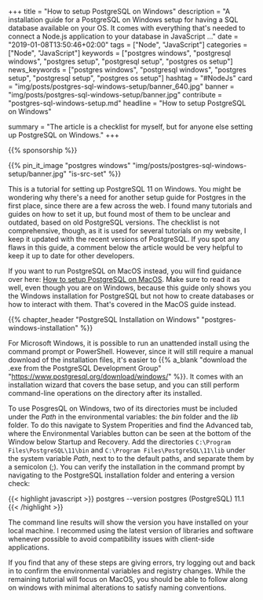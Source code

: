+++
title = "How to setup PostgreSQL on Windows"
description = "A installation guide for a PostgreSQL on Windows setup for having a SQL database available on your OS. It comes with everything that's needed to connect a Node.js application to your database in JavaScript ..."
date = "2019-01-08T13:50:46+02:00"
tags = ["Node", "JavaScript"]
categories = ["Node", "JavaScript"]
keywords = ["postgres windows", "postgresql windows", "postgres setup", "postgresql setup", "postgres os setup"]
news_keywords = ["postgres windows", "postgresql windows", "postgres setup", "postgresql setup", "postgres os setup"]
hashtag = "#NodeJs"
card = "img/posts/postgres-sql-windows-setup/banner_640.jpg"
banner = "img/posts/postgres-sql-windows-setup/banner.jpg"
contribute = "postgres-sql-windows-setup.md"
headline = "How to setup PostgreSQL on Windows"

summary = "The article is a checklist for myself, but for anyone else setting up PostgreSQL on Windows."
+++

{{% sponsorship %}}

{{% pin_it_image "postgres windows" "img/posts/postgres-sql-windows-setup/banner.jpg" "is-src-set" %}}

This is a tutorial for setting up PostgreSQL 11 on Windows. You might be wondering why there's a need for another setup guide for Postgres in the first place, since there are a few across the web. I found many tutorials and guides on how to set it up, but found most of them to be unclear and outdated, based on old PostgreSQL versions. The checklist is not comprehensive, though, as it is used for several tutorials on my website, I keep it updated with the recent versions of PostgreSQL. If you spot any flaws in this guide, a comment below the article would be very helpful to keep it up to date for other developers.

If you want to run PostgreSQL on MacOS instead, you will find guidance over here: [How to setup PostgreSQL on MacOS](https://www.robinwieruch.de/postgres-sql-macos-setup). Make sure to read it as well, even though you are on Windows, because this guide only shows you the Windows installation for PostgreSQL but not how to create databases or how to interact with them. That's covered in the MacOS guide instead.

{{% chapter_header "PostgreSQL Installation on Windows" "postgres-windows-installation" %}}

For Microsoft Windows, it is possible to run an unattended install using the command prompt or PowerShell. However, since it will still require a manual download of the installation files, it's easier to {{% a_blank "download the .exe from the PostgreSQL Development Group" "https://www.postgresql.org/download/windows/" %}}. It comes with an installation wizard that covers the base setup, and you can still perform command-line operations on the directory after its installed.

To use PosgresQL on Windows, two of its directories must be included under the *Path* in the environmental variables: the *bin* folder and the *lib* folder. To do this navigate to System Properities and find the Advanced tab, where the Environmental Variables button can be seen at the bottom of the Window below Startup and Recovery. Add the directories `C:\Program Files\PostgreSQL\11\bin` and `C:\Program Files\PostgreSQL\11\lib` under the system variable *Path*, next to to the default paths, and separate them by a semicolon (;). You can verify the installation in the command prompt by navigating to the PostgreSQL installation folder and entering a version check:

{{< highlight javascript >}}
postgres --version
postgres (PostgreSQL) 11.1
{{< /highlight >}}

The command line results will show the version you have installed on your local machine. I recommed using the latest version of libraries and software whenever possible to avoid compatibility issues with client-side applications.

If you find that any of these steps are giving errors, try logging out and back in to confirm the environmental variables and registry changes. While the remaining tutorial will focus on MacOS, you should be able to follow along on windows with minimal alterations to satisfy naming conventions.